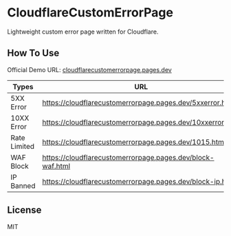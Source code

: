 # CloudflareCustomErrorPage

Lightweight custom error page written for Cloudflare.

## How To Use

Official Demo URL: [cloudflarecustomerrorpage.pages.dev](https://cloudflarecustomerrorpage.pages.dev)

| Types | URL |
|----|----|
|5XX Error| <https://cloudflarecustomerrorpage.pages.dev/5xxerror.html>|
|10XX Error |<https://cloudflarecustomerrorpage.pages.dev/10xxerror.html>|
|Rate Limited|<https://cloudflarecustomerrorpage.pages.dev/1015.html>|
|WAF Block|<https://cloudflarecustomerrorpage.pages.dev/block-waf.html>|
|IP Banned|<https://cloudflarecustomerrorpage.pages.dev/block-ip.html>|

## License

MIT

